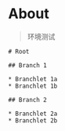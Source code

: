# About


> 环境测试

```markmap
# Root

## Branch 1

* Branchlet 1a
* Branchlet 1b

## Branch 2

* Branchlet 2a
* Branchlet 2b
```